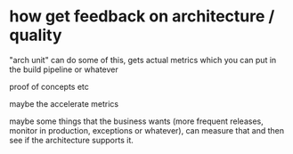 # how get feedback on architecture / quality

"arch unit" can do some of this, gets actual metrics which you can put in the build pipeline or whatever

proof of concepts etc

maybe the accelerate metrics

maybe some things that the business wants (more frequent releases, monitor in production, exceptions or whatever), can measure that and then see if the architecture supports it.